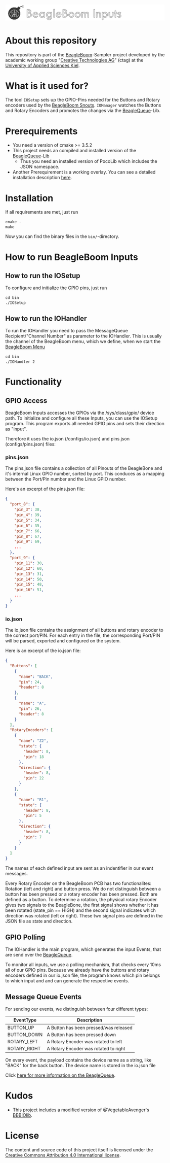 # ![alt text](docs/inputs_logo.png "BeagleBoom Inputs")

# About this repository
This repository is part of the [BeagleBoom](https://github.com/beagleboom)-Sampler project developed by the academic working group "[Creative Technologies AG](http://www.creative-technologies.de/)" (ctag) at the [University of Applied Sciences Kiel](https://www.fh-kiel.de/).

# What is it used for?
The tool `IOSetup` sets up the GPIO-Pins needed for the Buttons and Rotary encoders used by the [BeagleBoom Snouts](https://github.com/BeagleBoom/Snouts).
`IOManager` watches the Buttons and Rotary Encoders and promotes the changes via the [BeagleQueue](https://github.com/BeagleBoom/BeagleQueue)-Lib.

# Prerequirements
- You need a version of cmake >= 3.5.2
- This project needs an compiled and installed version of the [BeagleQueue](https://github.com/BeagleBoom/BeagleQueue)-Lib
  - Thus you need an installed version of PocoLib which includes the JSON namespace.
- Another Prerequirement is a working overlay. You can see a detailed installation description [here](https://github.com/BeagleBoom/ADCManager/wiki/Overlays).

# Installation
If all requirements are met, just run
```
cmake .
make
```
Now you can find the binary files in the `bin/`-directory.

# How to run BeagleBoom Inputs
## How to run the IOSetup
To configure and initialize the GPIO pins, just run
```
cd bin
./IOSetup
```

## How to run the IOHandler
To run the IOHandler you need to pass the MessageQueue Recipient/"Channel Number" as parameter to the IOHandler. 
This is usually the channel of the BeagleBoom menu, which we define, when we start the [BeagleBoom Menu](https://github.com/BeagleBoom/Menu)

```
cd bin
./IOHandler 2
```


# Functionality
## GPIO Access
BeagleBoom Inputs accesses the GPIOs via the /sys/class/gpio/ device path.
To initialize and configure all these Inputs, you can use the IOSetup program.
This program exports all needed GPIO pins and sets their direction as "input".

Therefore it uses the io.json (/configs/io.json) and pins.json (configs/pins.json) files:

### pins.json
The pins.json file contains a collection of all Pinouts of the BeagleBone and it's internal Linux GPIO number, sorted by port.
This conduces as a mapping between the Port/Pin number and the Linux GPIO number.

Here's an excerpt of the pins.json file: 
``` json
{
  "port_8": {
    "pin_3": 38,
    "pin_4": 39,
    "pin_5": 34,
    "pin_6": 35,
    "pin_7": 66,
    "pin_8": 67,
    "pin_9": 69,
    ...
  },
  "port_9": {
    "pin_11": 30,
    "pin_12": 60,
    "pin_13": 31,
    "pin_14": 50,
    "pin_15": 48,
    "pin_16": 51,
    ...
  }
}
```

### io.json
The io.json file contains the assignment of all buttons and rotary encoder to the correct port/PIN. 
For each entry in the file, the corresponding Port/PIN will be parsed, exported and configured on the system.

Here is an excerpt of the io.json file: 
``` json
{
  "Buttons": [
    {
      "name": "BACK",
      "pin": 24,
      "header": 8
    },
    {
      "name": "A",
      "pin": 26,
      "header": 8
    }
  ],
  "RotaryEncoders": [
    {
      "name": "Z2",
      "state": {
        "header": 8,
        "pin": 18
      },
      "direction": {
        "header": 8,
        "pin": 22
      }
    },
    {
      "name": "R1",
      "state": {
        "header": 8,
        "pin": 5
      },
      "direction": {
        "header": 8,
        "pin": 7
      }
    }
  ]
}
```
The names of each defined input are sent as an indentifier in our event messages.

Every Rotary Encoder on the BeagleBoom PCB has two functionalites:
Rotation (left and right) and button press.
We do not distinguish between a button has been pressed or a rotary encoder has been pressed. Both are defined as a button.
To determine a rotation, the physical rotary Encoder gives two signals to the BeagleBone, the first signal shows whether it has been rotated (state_pin == HIGH) and the second signal indicates which direction was rotated (left or right). These two signal pins are defined in the JSON file as state and direction.


## GPIO Polling
The IOHandler is the main program, which generates the input Events, that are send over the [BeagleQueue](https://github.com/BeagleBoom/BeagleQueue).

To monitor all inputs, we use a polling mechanism, that checks every 10ms
all of our GPIO pins. Because we already have the buttons and rotary encoders defined in our io.json file, the program knows which pin belongs to which input and and can generate the respective events.

## Message Queue Events
For sending our events, we distinguish between four different types:

| EventType    	| Description                            	|
|--------------	|----------------------------------------	|
| BUTTON_UP    	| A Button has been pressed/was released 	|
| BUTTON_DOWN  	| A Button has been pressed down         	|
| ROTARY_LEFT  	| A Rotary Encoder was rotated to left   	|
| ROTARY_RIGHT 	| A Rotary Encoder was rotated to right  	|

On every event, the payload contains the device name as a string, like "BACK" for the back button. The device name is stored in the io.json file

Click [here for more information on the BeagleQueue](https://github.com/BeagleBoom/BeagleQueue).


# Kudos
- This project includes a modified version of @VegetableAvenger's [BBBIOlib](https://github.com/VegetableAvenger/BBBIOlib).

# License
The content and source code of this project itself is licensed under the [Creative Commons Attribution 4.0 International license](https://creativecommons.org/licenses/by/4.0/).